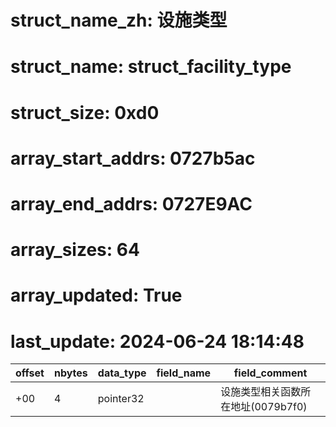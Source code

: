 # struct_name_zh: 设施类型
# struct_name: struct_facility_type
# struct_size: 0xd0
# array_start_addrs: 0727b5ac
# array_end_addrs: 0727E9AC
# array_sizes: 64
# array_updated: True
# last_update: 2024-06-24 18:14:48

| offset | nbytes | data_type | field_name | field_comment                      |
| ------ | ------ | --------- | ---------- | ---------------------------------- |
| +00    | 4      | pointer32 |            | 设施类型相关函数所在地址(0079b7f0) |
